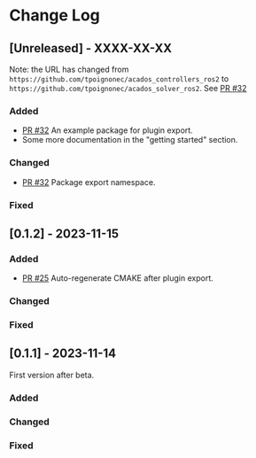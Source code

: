 
# Change Log

## [Unreleased] - XXXX-XX-XX

Note: the URL has changed from `https://github.com/tpoignonec/acados_controllers_ros2` to  `https://github.com/tpoignonec/acados_solver_ros2`. See [PR #32](https://github.com/tpoignonec/acados_controllers_ros2/pull/32)

### Added

- [PR #32](https://github.com/tpoignonec/acados_controllers_ros2/pull/32) An example package for plugin export.
- Some more documentation in the "getting started" section.

### Changed

- [PR #32](https://github.com/tpoignonec/acados_controllers_ros2/pull/32) Package export namespace.

### Fixed

## [0.1.2] - 2023-11-15

### Added
- [PR #25](https://github.com/tpoignonec/acados_controllers_ros2/pull/25)
  Auto-regenerate CMAKE after plugin export.

### Changed

### Fixed

## [0.1.1] - 2023-11-14

First version after beta.

### Added

### Changed

### Fixed
